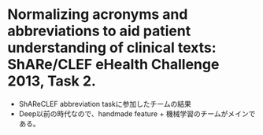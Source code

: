 # Normalizing acronyms and abbreviations to aid patient understanding of clinical texts: ShARe/CLEF eHealth Challenge 2013, Task 2.

* ShAReCLEF abbreviation taskに参加したチームの結果
* Deep以前の時代なので、handmade feature + 機械学習のチームがメインである。
